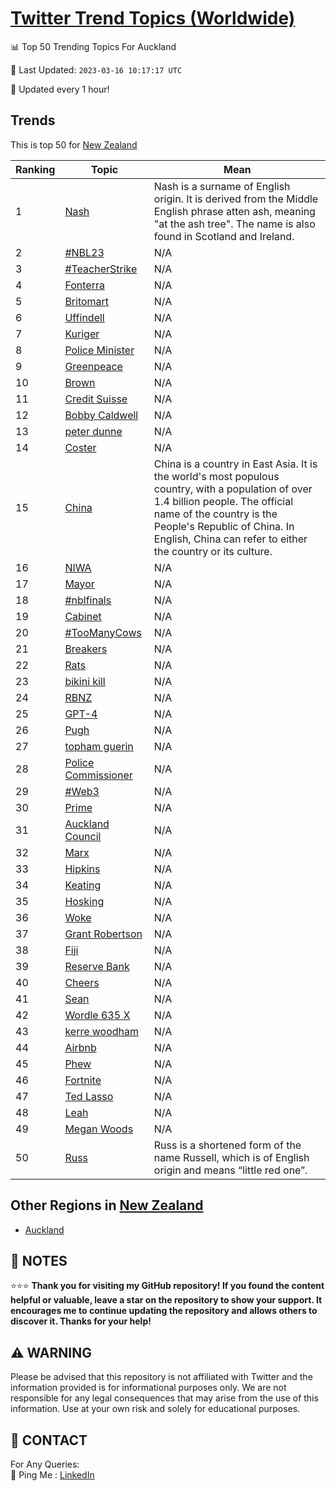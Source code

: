 [Twitter Trend Topics (Worldwide)](https://github.com/ErcinDedeoglu/Twitter-Trend-Topics)
==========


📊 Top 50 Trending Topics For Auckland

📆 Last Updated: `2023-03-16 10:17:17 UTC`

🔧 Updated every 1 hour!


## Trends

This is top 50 for [New Zealand](</New Zealand>)

| Ranking | Topic | Mean |
| ------- | ------------ | ------------ |
| 1 | [Nash](http://twitter.com/search?q=Nash) | Nash is a surname of English origin. It is derived from the Middle English phrase atten ash, meaning "at the ash tree". The name is also found in Scotland and Ireland. |
| 2 | [#NBL23](http://twitter.com/search?q=%23NBL23) | N/A |
| 3 | [#TeacherStrike](http://twitter.com/search?q=%23TeacherStrike) | N/A |
| 4 | [Fonterra](http://twitter.com/search?q=Fonterra) | N/A |
| 5 | [Britomart](http://twitter.com/search?q=Britomart) | N/A |
| 6 | [Uffindell](http://twitter.com/search?q=Uffindell) | N/A |
| 7 | [Kuriger](http://twitter.com/search?q=Kuriger) | N/A |
| 8 | [Police Minister](http://twitter.com/search?q=Police+Minister) | N/A |
| 9 | [Greenpeace](http://twitter.com/search?q=Greenpeace) | N/A |
| 10 | [Brown](http://twitter.com/search?q=Brown) | N/A |
| 11 | [Credit Suisse](http://twitter.com/search?q=Credit+Suisse) | N/A |
| 12 | [Bobby Caldwell](http://twitter.com/search?q=Bobby+Caldwell) | N/A |
| 13 | [peter dunne](http://twitter.com/search?q=peter+dunne) | N/A |
| 14 | [Coster](http://twitter.com/search?q=Coster) | N/A |
| 15 | [China](http://twitter.com/search?q=China) | China is a country in East Asia. It is the world's most populous country, with a population of over 1.4 billion people. The official name of the country is the People's Republic of China. In English, China can refer to either the country or its culture. |
| 16 | [NIWA](http://twitter.com/search?q=NIWA) | N/A |
| 17 | [Mayor](http://twitter.com/search?q=Mayor) | N/A |
| 18 | [#nblfinals](http://twitter.com/search?q=%23nblfinals) | N/A |
| 19 | [Cabinet](http://twitter.com/search?q=Cabinet) | N/A |
| 20 | [#TooManyCows](http://twitter.com/search?q=%23TooManyCows) | N/A |
| 21 | [Breakers](http://twitter.com/search?q=Breakers) | N/A |
| 22 | [Rats](http://twitter.com/search?q=Rats) | N/A |
| 23 | [bikini kill](http://twitter.com/search?q=bikini+kill) | N/A |
| 24 | [RBNZ](http://twitter.com/search?q=RBNZ) | N/A |
| 25 | [GPT-4](http://twitter.com/search?q=GPT-4) | N/A |
| 26 | [Pugh](http://twitter.com/search?q=Pugh) | N/A |
| 27 | [topham guerin](http://twitter.com/search?q=topham+guerin) | N/A |
| 28 | [Police Commissioner](http://twitter.com/search?q=Police+Commissioner) | N/A |
| 29 | [#Web3](http://twitter.com/search?q=%23Web3) | N/A |
| 30 | [Prime](http://twitter.com/search?q=Prime) | N/A |
| 31 | [Auckland Council](http://twitter.com/search?q=Auckland+Council) | N/A |
| 32 | [Marx](http://twitter.com/search?q=Marx) | N/A |
| 33 | [Hipkins](http://twitter.com/search?q=Hipkins) | N/A |
| 34 | [Keating](http://twitter.com/search?q=Keating) | N/A |
| 35 | [Hosking](http://twitter.com/search?q=Hosking) | N/A |
| 36 | [Woke](http://twitter.com/search?q=Woke) | N/A |
| 37 | [Grant Robertson](http://twitter.com/search?q=Grant+Robertson) | N/A |
| 38 | [Fiji](http://twitter.com/search?q=Fiji) | N/A |
| 39 | [Reserve Bank](http://twitter.com/search?q=Reserve+Bank) | N/A |
| 40 | [Cheers](http://twitter.com/search?q=Cheers) | N/A |
| 41 | [Sean](http://twitter.com/search?q=Sean) | N/A |
| 42 | [Wordle 635 X](http://twitter.com/search?q=Wordle+635+X) | N/A |
| 43 | [kerre woodham](http://twitter.com/search?q=kerre+woodham) | N/A |
| 44 | [Airbnb](http://twitter.com/search?q=Airbnb) | N/A |
| 45 | [Phew](http://twitter.com/search?q=Phew) | N/A |
| 46 | [Fortnite](http://twitter.com/search?q=Fortnite) | N/A |
| 47 | [Ted Lasso](http://twitter.com/search?q=Ted+Lasso) | N/A |
| 48 | [Leah](http://twitter.com/search?q=Leah) | N/A |
| 49 | [Megan Woods](http://twitter.com/search?q=Megan+Woods) | N/A |
| 50 | [Russ](http://twitter.com/search?q=Russ) | Russ is a shortened form of the name Russell, which is of English origin and means “little red one”. |



## Other Regions in [New Zealand](</New Zealand>)

* [Auckland](</New Zealand/Auckland.md>)



## 📝 NOTES

⭐⭐⭐ **Thank you for visiting my GitHub repository! If you found the content helpful or valuable, leave a star on the repository to show your support. It encourages me to continue updating the repository and allows others to discover it. Thanks for your help!**


## ⚠️ WARNING

Please be advised that this repository is not affiliated with Twitter and the information provided is for informational purposes only. We are not responsible for any legal consequences that may arise from the use of this information. Use at your own risk and solely for educational purposes.


## 📨 CONTACT

 For Any Queries:  
            🏓 Ping Me : [LinkedIn](https://www.linkedin.com/in/ercindedeoglu/)
